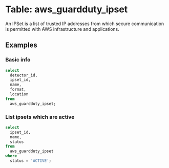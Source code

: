 # Table: aws_guardduty_ipset

An IPSet is a list of trusted IP addresses from which secure communication is permitted with AWS infrastructure and applications.

## Examples

### Basic info

```sql
select
  detector_id,
  ipset_id,
  name,
  format,
  location
from
  aws_guardduty_ipset;
```


### List ipsets which are active

```sql
select
  ipset_id,
  name,
  status
from
  aws_guardduty_ipset
where
  status = 'ACTIVE';
```
